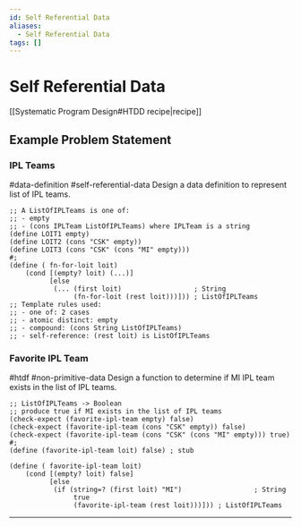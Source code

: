 ```yaml
---
id: Self Referential Data
aliases:
  - Self Referential Data
tags: []
---
```


# Self Referential Data
[[Systematic Program Design#HTDD recipe|recipe]]

## Example Problem Statement

### IPL Teams
#data-definition #self-referential-data
Design a data definition to represent list of IPL teams.
```racket
;; A ListOfIPLTeams is one of:
;; - empty
;; - (cons IPLTeam ListOfIPLTeams) where IPLTeam is a string
(define LOIT1 empty)
(define LOIT2 (cons "CSK" empty))
(define LOIT3 (cons "CSK" (cons "MI" empty)))
#;
(define ( fn-for-loit loit)
    (cond [(empty? loit) (...)]
          [else
           (... (first loit)                  ; String
                (fn-for-loit (rest loit)))])) ; ListOfIPLTeams
;; Template rules used:
;; - one of: 2 cases
;; - atomic distinct: empty
;; - compound: (cons String ListOfIPLTeams)
;; - self-reference: (rest loit) is ListOfIPLTeams
```

### Favorite IPL Team
#htdf #non-primitive-data
Design a function to determine if MI IPL team exists in the list of IPL teams.
```racket
;; ListOfIPLTeams -> Boolean
;; produce true if MI exists in the list of IPL teams
(check-expect (favorite-ipl-team empty) false)
(check-expect (favorite-ipl-team (cons "CSK" empty)) false)
(check-expect (favorite-ipl-team (cons "CSK" (cons "MI" empty))) true)
#;
(define (favorite-ipl-team loit) false) ; stub

(define ( favorite-ipl-team loit)
    (cond [(empty? loit) false]
          [else
           (if (string=? (first loit) "MI")                  ; String
                true
                (favorite-ipl-team (rest loit)))])) ; ListOfIPLTeams
```

---
